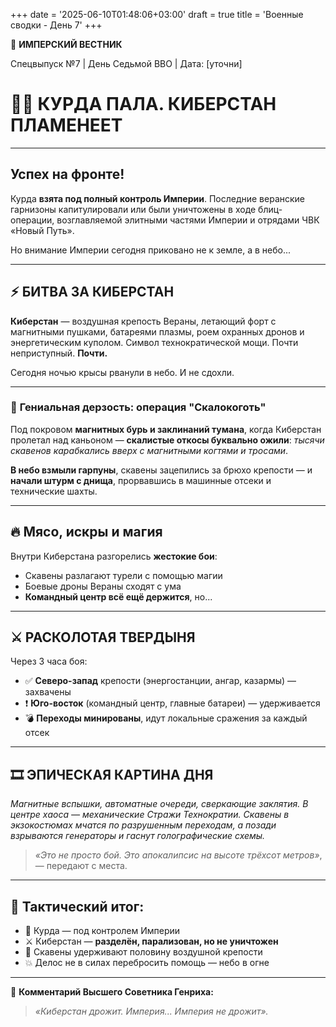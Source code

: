 +++
date = '2025-06-10T01:48:06+03:00'
draft = true
title = 'Военные сводки - День 7'
+++

📜 **ИМПЕРСКИЙ ВЕСТНИК**

Спецвыпуск №7 | День Седьмой ВВО | Дата: \[уточни]

# 🏴‍☠️ **КУРДА ПАЛА. КИБЕРСТАН ПЛАМЕНЕЕТ**

---

## Успех на фронте!

Курда **взята под полный контроль Империи**. Последние веранские гарнизоны капитулировали или были уничтожены в ходе блиц-операции, возглавляемой элитными частями Империи и отрядами ЧВК «Новый Путь».

Но внимание Империи сегодня приковано не к земле, а в небо...

---

## ⚡ **БИТВА ЗА КИБЕРСТАН**

**Киберстан** — воздушная крепость Вераны, летающий форт с магнитными пушками, батареями плазмы, роем охранных дронов и энергетическим куполом. Символ технократической мощи. Почти неприступный.
**Почти.**

Сегодня ночью крысы рванули в небо. И не сдохли.

---

### 🧠 **Гениальная дерзость: операция "Скалокоготь"**

Под покровом **магнитных бурь и заклинаний тумана**, когда Киберстан пролетал над каньоном —
**скалистые откосы буквально ожили**:
*тысячи скавенов карабкались вверх с магнитными когтями и тросами*.

**В небо взмыли гарпуны**, скавены зацепились за брюхо крепости —
и **начали штурм с днища**, прорвавшись в машинные отсеки и технические шахты.

---

## 🔥 **Мясо, искры и магия**

Внутри Киберстана разгорелись **жестокие бои**:

* Скавены разлагают турели с помощью магии
* Боевые дроны Вераны сходят с ума
* **Командный центр всё ещё держится**, но...

---

## ⚔ **РАСКОЛОТАЯ ТВЕРДЫНЯ**

Через 3 часа боя:

* ✅ **Северо-запад** крепости (энергостанции, ангар, казармы) — захвачены
* ❗ **Юго-восток** (командный центр, главные батареи) — удерживается
* 💣 **Переходы минированы**, идут локальные сражения за каждый отсек

---

## 🎞 **ЭПИЧЕСКАЯ КАРТИНА ДНЯ**

*Магнитные вспышки, автоматные очереди, сверкающие заклятия.
В центре хаоса — механические Стражи Технократии.
Скавены в экзокостюмах мчатся по разрушенным переходам,
а позади взрываются генераторы и гаснут голографические схемы.*

> *«Это не просто бой. Это апокалипсис на высоте трёхсот метров»*, 
> — передают с места.

---

## 🧮 **Тактический итог:**

* 🏁 Курда — под контролем Империи
* ⚔ Киберстан — **разделён, парализован, но не уничтожен**
* 🐀 Скавены удерживают половину воздушной крепости
* 💥 Делос не в силах перебросить помощь — небо в огне

---

📢 **Комментарий Высшего Советника Генриха:**

> *«Киберстан дрожит. Империя... Империя не дрожит».*